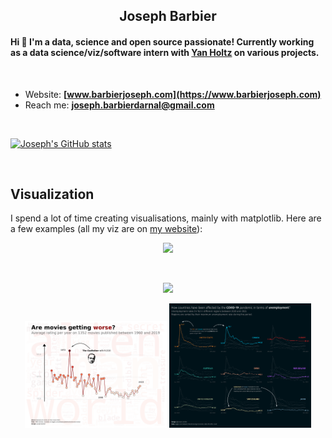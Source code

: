 <h2 align="center">Joseph Barbier</h2>

#### Hi 👋 I'm a data, science and open source passionate! Currently working as a **data science/viz/software intern** with [Yan Holtz](https://www.yan-holtz.com) on various projects.

<br>

- Website: **[www.barbierjoseph.com](https://www.barbierjoseph.com)**
- Reach me: **joseph.barbierdarnal@gmail.com** 

<br>

<a href="https://github.com/anuraghazra/github-readme-stats"><img alt="Joseph's GitHub stats" src="https://github-readme-stats.vercel.app/api?username=JosephBARBIERDARNAL" /></a>

<br>

## Visualization

I spend a lot of time creating visualisations, mainly with matplotlib. Here are a few examples (all my viz are on [my website](https://barbierjoseph.com/#/visualization)):

<p align="center">
  <img src="modified_animation_comp.gif" width="90%" />
</p>

<br/>

<p align="center">
  <img src="plastic.gif" width="90%" />
</p>

<p align="center">
  <img src="wordcloud_linechart.png" width="45%" />
  <img src="unemployment_linecharts.png" width="45%" />
</p>


